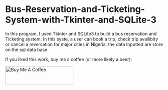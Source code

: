 # Bus-Reservation-and-Ticketing-System-with-Tkinter-and-SQLite-3
In this program, I used Tkinter and SQLite3 to build a bus reservation and Ticketing system; In this syste, a user can book a trip, check trip availibity or cancel a reversation for major cities in Nigeria. the data Inputted are store on the sql data base




</a>



If you liked this work, buy me a coffee (or more likely a beer): 

<a href="https://www.buymeacoffee.com/johniyioke" target="_blank"><img src="https://cdn.buymeacoffee.com/buttons/v2/default-yellow.png" alt="Buy Me A Coffee" style="height: 60px !important;width: 217px !important;" ></a>
